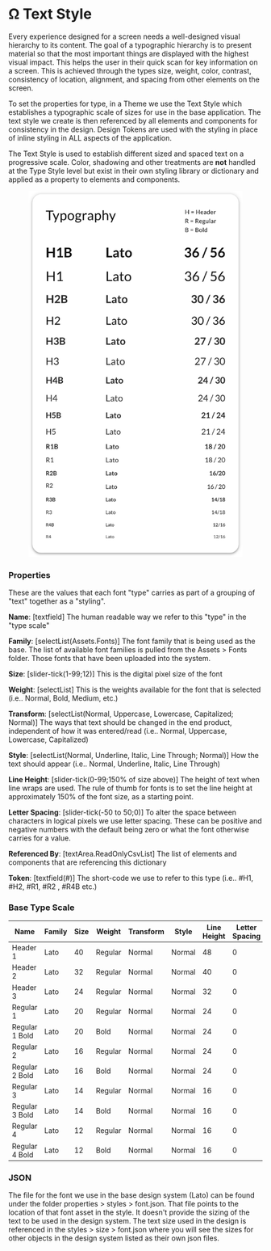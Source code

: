 # Ω Text Style

Every experience designed for a screen needs a well-designed visual hierarchy to its content. The goal of a typographic hierarchy is to present material so that the most important things are displayed with the highest visual impact. This helps the user in their quick scan for key information on a screen. This is achieved through the types size, weight, color, contrast, consistency of location, alignment, and spacing from other elements on the screen.

To set the properties for type, in a Theme we use the Text Style which establishes a typographic scale of sizes for use in the base application. The text style we create is then referenced by all elements and components for consistency in the design. Design Tokens are used with the styling in place of inline styling in ALL aspects of the application.

The Text Style is used to establish different sized and spaced text on a progressive scale. Color, shadowing and other treatments are **not** handled at the Type Style level but exist in their own styling library or dictionary and applied as a property to elements and components.

<figure><img src="../../.gitbook/assets/typography.svg" alt=""><figcaption></figcaption></figure>

### Properties

These are the values that each font "type" carries as part of a grouping of "text" together as a "styling".

**Name**: \[textfield] The human readable way we refer to this "type" in the "type scale"

**Family**: \[selectList(Assets.Fonts)] The font family that is being used as the base. The list of available font families is pulled from the Assets > Fonts folder. Those fonts that have been uploaded into the system.

**Size**: \[slider-tick(1-99;12)] This is the digital pixel size of the font

**Weight**: \[selectList] This is the weights available for the font that is selected (i.e.. Normal, Bold, Medium, etc.)

**Transform**: \[selectList(Normal, Uppercase, Lowercase, Capitalized; Normal)] The ways that text should be changed in the end product, independent of how it was entered/read (i.e.. Normal, Uppercase, Lowercase, Capitalized)

**Style**: \[selectList(Normal, Underline, Italic, Line Through; Normal)] How the text should appear (i.e.. Normal, Underline, Italic, Line Through)

**Line Height**: \[slider-tick(0-99;150% of size above)] The height of text when line wraps are used. The rule of thumb for fonts is to set the line height at approximately 150% of the font size, as a starting point.

**Letter Spacing**: \[slider-tick(-50 to 50;0)] To alter the space between characters in logical pixels we use letter spacing. These can be positive and negative numbers with the default being zero or what the font otherwise carries for a value.

**Referenced By**: \[textArea.ReadOnlyCsvList] The list of elements and components that are referencing this dictionary

**Token**: \[textfield(#)] The short-code we use to refer to this type (i.e.. #H1, #H2, #R1, #R2 , #R4B etc.)

### Base Type Scale

| **Name**       | **Family** | **Size** | **Weight** | **Transform** | **Style** | **Line Height** | **Letter Spacing** | **Token** |
| -------------- | ---------- | -------- | ---------- | ------------- | --------- | --------------- | ------------------ | --------- |
| Header 1       | Lato       | 40       | Regular    | Normal        | Normal    | 48              | 0                  | #H1       |
| Header 2       | Lato       | 32       | Regular    | Normal        | Normal    | 40              | 0                  | #H2       |
| Header 3       | Lato       | 24       | Regular    | Normal        | Normal    | 32              | 0                  | #H3       |
| Regular 1      | Lato       | 20       | Regular    | Normal        | Normal    | 24              | 0                  | #R1       |
| Regular 1 Bold | Lato       | 20       | Bold       | Normal        | Normal    | 24              | 0                  | #R1B      |
| Regular 2      | Lato       | 16       | Regular    | Normal        | Normal    | 24              | 0                  | #R2       |
| Regular 2 Bold | Lato       | 16       | Bold       | Normal        | Normal    | 24              | 0                  | #R2B      |
| Regular 3      | Lato       | 14       | Regular    | Normal        | Normal    | 16              | 0                  | #R3       |
| Regular 3 Bold | Lato       | 14       | Bold       | Normal        | Normal    | 16              | 0                  | #R3B      |
| Regular 4      | Lato       | 12       | Regular    | Normal        | Normal    | 16              | 0                  | #R4       |
| Regular 4 Bold | Lato       | 12       | Bold       | Normal        | Normal    | 16              | 0                  | #R4B      |

### JSON

The file for the font we use in the base design system (Lato) can be found under the folder properties > styles > font.json. That file points to the location of that font asset in the style. It doesn't provide the sizing of the text to be used in the design system. The text size used in the design is referenced in the styles > size > font.json where you will see the sizes for other objects in the design system listed as their own json files.
